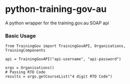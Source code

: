 python-training-gov-au
======================

A python wrapper for the training.gov.au SOAP api

### Basic Usage

```
from TrainingGov import TrainingGovAPI, Organisations, TrainingComponents

api = TrainingGovAPI("api-username", "api-password")     

orgs = Organisations()
# Passing RTO Code
results = orgs.getCourseList("4 digit RTO Code")
```
